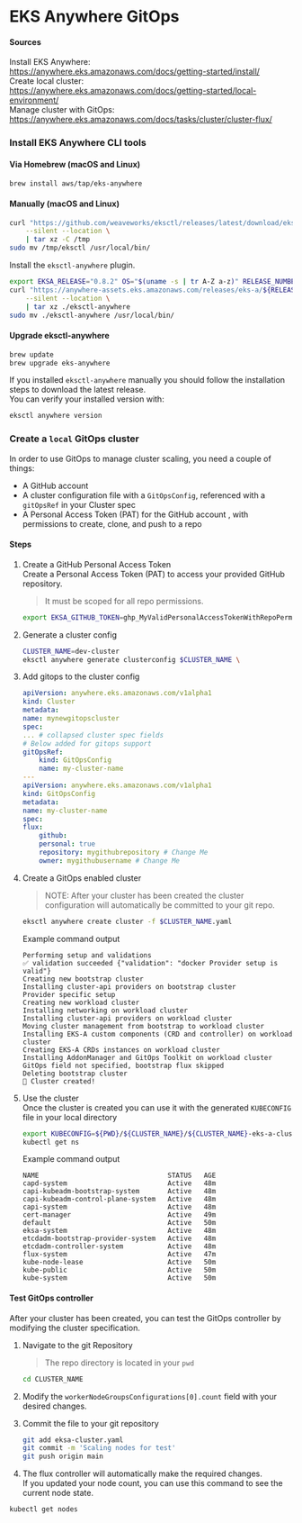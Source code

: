 # EKS Anywhere GitOps
#### Sources
Install EKS Anywhere:   
https://anywhere.eks.amazonaws.com/docs/getting-started/install/    
Create local cluster:    
https://anywhere.eks.amazonaws.com/docs/getting-started/local-environment/  
Manage cluster with GitOps:     
https://anywhere.eks.amazonaws.com/docs/tasks/cluster/cluster-flux/

### Install EKS Anywhere CLI tools

#### Via Homebrew (macOS and Linux)
```bash
brew install aws/tap/eks-anywhere
```

#### Manually (macOS and Linux)
```bash
curl "https://github.com/weaveworks/eksctl/releases/latest/download/eksctl_$(uname -s)_amd64.tar.gz" \
    --silent --location \
    | tar xz -C /tmp
sudo mv /tmp/eksctl /usr/local/bin/
```
Install the `eksctl-anywhere` plugin.
```bash
export EKSA_RELEASE="0.8.2" OS="$(uname -s | tr A-Z a-z)" RELEASE_NUMBER=10
curl "https://anywhere-assets.eks.amazonaws.com/releases/eks-a/${RELEASE_NUMBER}/artifacts/eks-a/v${EKSA_RELEASE}/${OS}/amd64/eksctl-anywhere-v${EKSA_RELEASE}-${OS}-amd64.tar.gz" \
    --silent --location \
    | tar xz ./eksctl-anywhere
sudo mv ./eksctl-anywhere /usr/local/bin/
```
#### Upgrade eksctl-anywhere
```bash
brew update
brew upgrade eks-anywhere
```
If you installed `eksctl-anywhere` manually you should follow the installation steps to download the latest release.    
You can verify your installed version with:
```bash
eksctl anywhere version
```
### Create a `local` GitOps cluster
In order to use GitOps to manage cluster scaling, you need a couple of things:
- A GitHub account
- A cluster configuration file with a `GitOpsConfig`, referenced with a `gitOpsRef` in your Cluster spec
- A Personal Access Token (PAT) for the GitHub account , with permissions to create, clone, and push to a repo

#### Steps
1. Create a GitHub Personal Access Token    
    Create a Personal Access Token (PAT) to access your provided GitHub repository.     
    > It must be scoped for all repo permissions.
    ```bash
    export EKSA_GITHUB_TOKEN=ghp_MyValidPersonalAccessTokenWithRepoPermissions
    ```
1. Generate a cluster config
    ```bash
    CLUSTER_NAME=dev-cluster
    eksctl anywhere generate clusterconfig $CLUSTER_NAME \
    ```
1. Add gitops to the cluster config
    ```yaml
    apiVersion: anywhere.eks.amazonaws.com/v1alpha1
    kind: Cluster
    metadata:
    name: mynewgitopscluster
    spec:
    ... # collapsed cluster spec fields
    # Below added for gitops support
    gitOpsRef:
        kind: GitOpsConfig
        name: my-cluster-name
    ---
    apiVersion: anywhere.eks.amazonaws.com/v1alpha1
    kind: GitOpsConfig
    metadata:
    name: my-cluster-name
    spec:
    flux:
        github:
        personal: true 
        repository: mygithubrepository # Change Me
        owner: mygithubusername # Change Me
    ```
1. Create a GitOps enabled cluster  
    >NOTE: After your cluster has been created the cluster configuration will automatically be committed to your git repo.
    ```bash
    eksctl anywhere create cluster -f $CLUSTER_NAME.yaml
    ```
    Example command output  
    ```
    Performing setup and validations
    ✅ validation succeeded {"validation": "docker Provider setup is valid"}
    Creating new bootstrap cluster
    Installing cluster-api providers on bootstrap cluster
    Provider specific setup
    Creating new workload cluster
    Installing networking on workload cluster
    Installing cluster-api providers on workload cluster
    Moving cluster management from bootstrap to workload cluster
    Installing EKS-A custom components (CRD and controller) on workload cluster
    Creating EKS-A CRDs instances on workload cluster
    Installing AddonManager and GitOps Toolkit on workload cluster
    GitOps field not specified, bootstrap flux skipped
    Deleting bootstrap cluster
    🎉 Cluster created!
    ```
1. Use the cluster  
Once the cluster is created you can use it with the generated `KUBECONFIG` file in your local directory
    ```bash
    export KUBECONFIG=${PWD}/${CLUSTER_NAME}/${CLUSTER_NAME}-eks-a-cluster.kubeconfig
    kubectl get ns
    ```

    Example command output
    ```
    NAME                                STATUS   AGE
    capd-system                         Active   48m
    capi-kubeadm-bootstrap-system       Active   48m
    capi-kubeadm-control-plane-system   Active   48m
    capi-system                         Active   48m
    cert-manager                        Active   49m
    default                             Active   50m
    eksa-system                         Active   48m
    etcdadm-bootstrap-provider-system   Active   48m
    etcdadm-controller-system           Active   48m
    flux-system                         Active   47m
    kube-node-lease                     Active   50m
    kube-public                         Active   50m
    kube-system                         Active   50m
    ```

#### Test GitOps controller   
After your cluster has been created, you can test the GitOps controller by modifying the cluster specification.     
1.  Navigate to the git Repository
    > The repo directory is located in your `pwd`
    ```bash
    cd CLUSTER_NAME
    ```
1. Modify the `workerNodeGroupsConfigurations[0].count` field with your desired changes.

1. Commit the file to your git repository
    ```bash
    git add eksa-cluster.yaml
    git commit -m 'Scaling nodes for test'
    git push origin main
    ```
1. The flux controller will automatically make the required changes.    
If you updated your node count, you can use this command to see the current node state.
```bash
kubectl get nodes 
```
